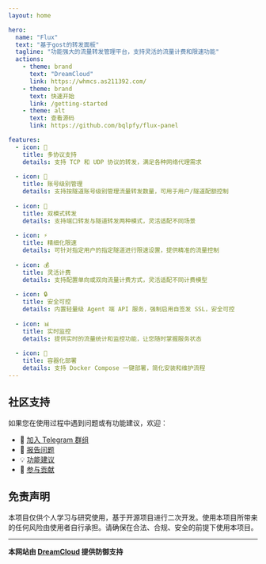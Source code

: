```yaml
---
layout: home

hero:
  name: "Flux"
  text: "基于gost的转发面板"
  tagline: "功能强大的流量转发管理平台，支持灵活的流量计费和限速功能"
  actions:
    - theme: brand
      text: "DreamCloud"
      link: https://whmcs.as211392.com/
    - theme: brand
      text: 快速开始
      link: /getting-started
    - theme: alt
      text: 查看源码
      link: https://github.com/bqlpfy/flux-panel

features:
  - icon: 🔄
    title: 多协议支持
    details: 支持 TCP 和 UDP 协议的转发，满足各种网络代理需求
  
  - icon: 👥
    title: 账号级别管理
    details: 支持按隧道账号级别管理流量转发数量，可用于用户/隧道配额控制
  
  - icon: 🚀
    title: 双模式转发
    details: 支持端口转发与隧道转发两种模式，灵活适配不同场景
  
  - icon: ⚡
    title: 精细化限速
    details: 可针对指定用户的指定隧道进行限速设置，提供精准的流量控制
  
  - icon: 💰
    title: 灵活计费
    details: 支持配置单向或双向流量计费方式，灵活适配不同计费模型
  
  - icon: 🔒
    title: 安全可控
    details: 内置轻量级 Agent 端 API 服务，强制启用自签发 SSL，安全可控
  
  - icon: 📊
    title: 实时监控
    details: 提供实时的流量统计和监控功能，让您随时掌握服务状态
  
  - icon: 🐳
    title: 容器化部署
    details: 支持 Docker Compose 一键部署，简化安装和维护流程
---
```



## 社区支持

如果您在使用过程中遇到问题或有功能建议，欢迎：

- 📱 [加入 Telegram 群组](https://t.me/+wdVDni1fdyI0YzE1)
- 🐛 [报告问题](https://github.com/bqlpfy/flux-panel/issues)
- 💡 [功能建议](https://github.com/bqlpfy/flux-panel/issues)
- 🤝 [参与贡献](https://github.com/bqlpfy/flux-panel/pulls)

## 免责声明

本项目仅供个人学习与研究使用，基于开源项目进行二次开发。使用本项目所带来的任何风险由使用者自行承担。请确保在合法、合规、安全的前提下使用本项目。

---

**本网站由 [DreamCloud](https://whmcs.as211392.com/) 提供防御支持** 